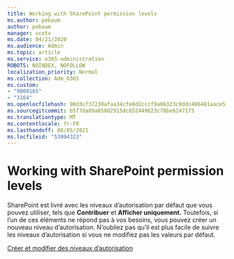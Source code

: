 ```yaml
---
title: Working with SharePoint permission levels
ms.author: pebaum
author: pebaum
manager: scotv
ms.date: 04/21/2020
ms.audience: Admin
ms.topic: article
ms.service: o365-administration
ROBOTS: NOINDEX, NOFOLLOW
localization_priority: Normal
ms.collection: Adm_O365
ms.custom:
- "9000165"
- "3164"
ms.openlocfilehash: 90d3cf37230afaa34cfe8d2cccf9a06323c8ddc486481aace514086cd4fa19ab
ms.sourcegitcommit: b5f7da89a650d2915dc652449623c78be6247175
ms.translationtype: MT
ms.contentlocale: fr-FR
ms.lasthandoff: 08/05/2021
ms.locfileid: "53994323"
---
```

# <a name="working-with-sharepoint-permission-levels"></a>Working with SharePoint permission levels

SharePoint est livré avec les niveaux d’autorisation par défaut que vous pouvez utiliser, tels que **Contribuer** et **Afficher uniquement.** Toutefois, si l’un de ces éléments ne répond pas à vos besoins, vous pouvez créer un nouveau niveau d’autorisation. N’oubliez pas qu’il est plus facile de suivre les niveaux d’autorisation si vous ne modifiez pas les valeurs par défaut.

[Créer et modifier des niveaux d’autorisation](https://docs.microsoft.com/sharepoint/how-to-create-and-edit-permission-levels)
